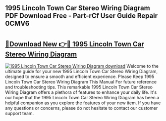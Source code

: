 ## 1995 Lincoln Town Car Stereo Wiring Diagram PDF Download Free - Part-rCf User Guide Repair 0CMV6

# <h2><a href="http://dfmqzd.blite.top/?on=1995+Lincoln+Town+Car+Stereo+Wiring+Diagram">🔗Download New 👉🔴 1995 Lincoln Town Car Stereo Wiring Diagram</a></h2>

[![1995 Lincoln Town Car Stereo Wiring Diagram download](https://i.imgur.com/lujVjoI.png)](http://dfmqzd.blite.top/?on=1995+Lincoln+Town+Car+Stereo+Wiring+Diagram)
Welcome to the ultimate guide for your new 1995 Lincoln Town Car Stereo Wiring Diagram, designed to ensure a smooth and efficient experience. Please Keep 1995 Lincoln Town Car Stereo Wiring Diagram This Manual For future reference and troubleshooting tips. This remarkable 1995 Lincoln Town Car Stereo Wiring Diagram offers a plethora of features to enhance your daily life. It's our hope that the 1995 Lincoln Town Car Stereo Wiring Diagram has been a helpful companion as you explore the features of your new item. If you have any questions or concerns, please do not hesitate to contact our customer support team.

